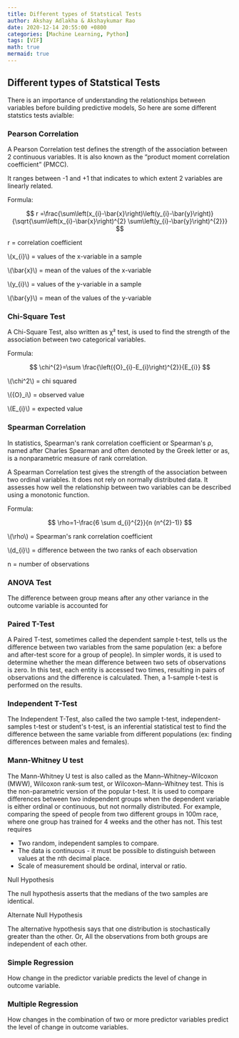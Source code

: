 ```yaml
---
title: Different types of Statstical Tests
author: Akshay Adlakha & Akshaykumar Rao
date: 2020-12-14 20:55:00 +0800
categories: [Machine Learning, Python]
tags: [VIF]
math: true 
mermaid: true
---
```



## Different types of Statstical Tests

There is an importance of understanding the relationships between variables before building predictive models, So here are some different statstics tests avialble:

### Pearson Correlation
A Pearson Correlation test defines the strength of the association between 2 continuous variables. It is also known as the “product moment correlation coefficient” (PMCC).

It ranges between -1 and +1 that indicates to which extent 2 variables are linearly related.

Formula:

$$ r =\frac{\sum\left(x_{i}-\bar{x}\right)\left(y_{i}-\bar{y}\right)}{\sqrt{\sum\left(x_{i}-\bar{x}\right)^{2} \sum\left(y_{i}-\bar{y}\right)^{2}}} $$

r	=	correlation coefficient

\\(x_{i}\\)	=	values of the x-variable in a sample

\\(\bar{x}\\)	=	mean of the values of the x-variable

\\(y_{i}\\)	=	values of the y-variable in a sample

\\(\bar{y}\\)	=	mean of the values of the y-variable


### Chi-Square Test
A Chi-Square Test, also written as χ² test, is used to find the strength of the association between two categorical variables.

Formula:

$$ \chi^{2}=\sum \frac{\left({O}_{i}-E_{i}\right)^{2}}{E_{i}} $$

\\(\chi^2\\)	=	chi squared

\\({O}_i\\)	=	observed value

\\(E_{i}\\)	=	expected value

### Spearman Correlation

In statistics, Spearman's rank correlation coefficient or Spearman's ρ, named after Charles Spearman and often denoted by the Greek letter or as, is a nonparametric measure of rank correlation. 

A Spearman Correlation test gives the strength of the association between two ordinal variables. It does not rely on normally distributed data. It assesses how well the relationship between two variables can be described using a monotonic function.

Formula:

$$ \rho=1-\frac{6 \sum d_{i}^{2}}{n (n^{2}-1)} $$

\\(\rho\\)	=	Spearman's rank correlation coefficient

\\(d_{i}\\)	=	difference between the two ranks of each observation

n	=	number of observations

### ANOVA Test

The difference between group means after any other variance in the outcome variable is accounted for

### Paired T-Test

A Paired T-test, sometimes called the dependent sample t-test, tells us the difference between two variables from the same population (ex: a before and after-test score for a group of people). In simpler words, it is used to determine whether the mean difference between two sets of observations is zero. In this test, each entity is accessed two times, resulting in pairs of observations and the difference is calculated. Then, a 1-sample t-test is performed on the results.

### Independent T-Test

The Independent T-Test, also called the two sample t-test, independent-samples t-test or student's t-test, is an inferential statistical test to find the difference between the same variable from different populations (ex: finding differences between males and females).

### Mann-Whitney U test

The Mann-Whitney U test is also called as the Mann–Whitney–Wilcoxon (MWW), Wilcoxon rank-sum test, or Wilcoxon–Mann–Whitney test. This is the non-parametric version of the popular t-test. It is used to compare differences between two independent groups when the dependent variable is either ordinal or continuous, but not normally distributed. For example, comparing the speed of people from two different groups in 100m race, where one group has trained for 4 weeks and the other has not. This test requires 

 - Two random, independent samples to compare.
 - The data is continuous - it must be possible to distinguish between values at the nth decimal place.
 - Scale of measurement should be ordinal, interval or ratio.
 
Null Hypothesis

The null hypothesis asserts that the medians of the two samples are identical.

Alternate Null Hypothesis

The alternative hypothesis says that one distribution is stochastically greater than the other. Or, All the observations from both groups are independent of each other.

### Simple Regression
How change in the predictor variable predicts the level of change in outcome variable.

### Multiple Regression
How changes in the combination of two or more predictor variables predict the level of change in outcome variables.
